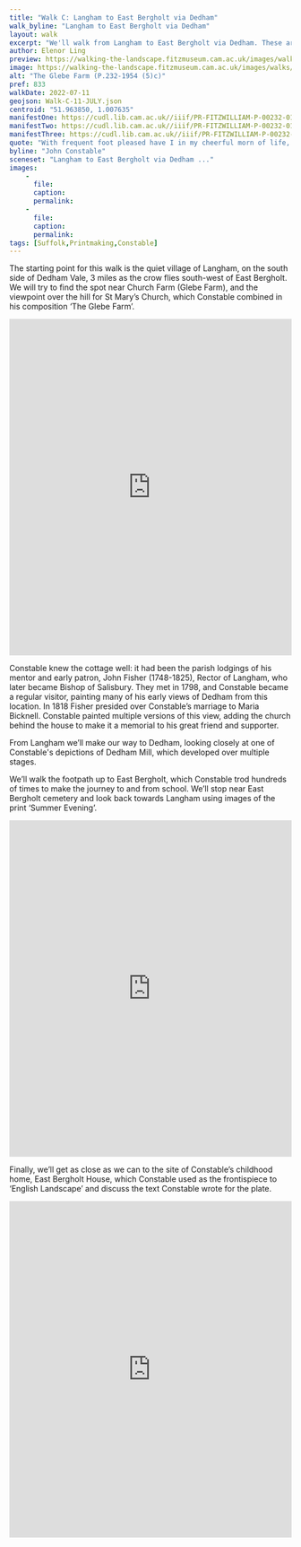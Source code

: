 ```yaml
---
title: "Walk C: Langham to East Bergholt via Dedham"
walk_byline: "Langham to East Bergholt via Dedham"
layout: walk
excerpt: "We'll walk from Langham to East Bergholt via Dedham. These are..."
author: Elenor Ling
preview: https://walking-the-landscape.fitzmuseum.cam.ac.uk/images/walks/PR-FITZWILLIAM-P-00232-01954-00005-C-000-00001_crop-preview.jpg
image: https://walking-the-landscape.fitzmuseum.cam.ac.uk/images/walks/PR-FITZWILLIAM-P-00232-01954-00005-C-000-00001_crop.jpg
alt: "The Glebe Farm (P.232-1954 (5)c)"
pref: 833
walkDate: 2022-07-11
geojson: Walk-C-11-JULY.json
centroid: "51.963850, 1.007635"
manifestOne: https://cudl.lib.cam.ac.uk//iiif/PR-FITZWILLIAM-P-00232-01954-00005-C
manifestTwo: https://cudl.lib.cam.ac.uk//iiif/PR-FITZWILLIAM-P-00232-01954-00002-B
manifestThree: https://cudl.lib.cam.ac.uk//iiif/PR-FITZWILLIAM-P-00232-01954-00001-A
quote: "With frequent foot pleased have I in my cheerful morn of life, when nursed by careless solitude I lived and sung of Nature with unceasing joy, pleased have I wandered o'er your fair domain."
byline: "John Constable"
sceneset: "Langham to East Bergholt via Dedham ..."
images:
    -
      file:
      caption:
      permalink:
    -
      file:
      caption:
      permalink:
tags: [Suffolk,Printmaking,Constable]
---
```

The starting point for this walk is the quiet village of Langham, on the south side of Dedham Vale, 3 miles as the crow flies south-west of East Bergholt. We will try to find the spot near Church Farm (Glebe Farm), and the viewpoint over the hill for St Mary’s Church, which Constable combined in his composition ‘The Glebe Farm’. 

<iframe src="https://fitzmuseum.cam.ac.uk/uv.html#?manifest={{ page.manifestOne }}&c=0&m=0&cv=0&config=&locales=en-GB:English (GB),cy-GB:Cymraeg,fr-FR:Français (FR),pl-PL:Polski,sv-SE:Svenska&r=0" width="100%" height="600" allowfullscreen frameborder="0"></iframe>

Constable knew the cottage well: it had been the parish lodgings of his mentor and early patron, John Fisher (1748-1825), Rector of Langham, who later became Bishop of Salisbury. They met in 1798, and Constable became a regular visitor, painting many of his early views of Dedham from this location. In 1818 Fisher presided over Constable’s marriage to Maria Bicknell. Constable painted multiple versions of this view, adding the church behind the house to make it a memorial to his great friend and supporter. 

From Langham we’ll make our way to Dedham, looking closely at one of Constable's depictions of Dedham Mill, which developed over multiple stages. 

We’ll walk the footpath up to East Bergholt, which Constable trod hundreds of times to make the journey to and from school. We’ll stop near East Bergholt cemetery and look back towards Langham using images of the print ‘Summer Evening’. 

<iframe src="https://fitzmuseum.cam.ac.uk/uv.html#?manifest={{ page.manifestTwo }}&c=0&m=0&cv=0&config=&locales=en-GB:English (GB),cy-GB:Cymraeg,fr-FR:Français (FR),pl-PL:Polski,sv-SE:Svenska&r=0" width="100%" height="600" allowfullscreen frameborder="0"></iframe>

Finally, we’ll get as close as we can to the site of Constable’s childhood home, East Bergholt House, which Constable used as the frontispiece to ‘English Landscape’ and discuss the text Constable wrote for the plate. 

<iframe src="https://fitzmuseum.cam.ac.uk/uv.html#?manifest={{ page.manifestThree }}&c=0&m=0&cv=0&config=&locales=en-GB:English (GB),cy-GB:Cymraeg,fr-FR:Français (FR),pl-PL:Polski,sv-SE:Svenska&r=0" width="100%" height="600" allowfullscreen frameborder="0"></iframe>
